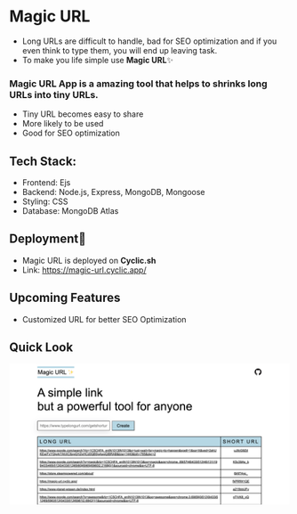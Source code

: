 # Magic URL

- Long URLs are difficult to handle, bad for SEO optimization and if you even think to type them, you will end up leaving task.
- To make you life simple use **Magic URL**✨

### Magic URL App is a amazing tool that helps to shrinks long URLs into tiny URLs.
- Tiny URL becomes easy to share
- More likely to be used
- Good for SEO optimization

## Tech Stack: 

- Frontend: Ejs
- Backend: Node.js, Express, MongoDB, Mongoose
- Styling: CSS
- Database: MongoDB Atlas

## Deployment🚀
- Magic URL is deployed on **Cyclic.sh**
- Link: https://magic-url.cyclic.app/

## Upcoming Features
- Customized URL for better SEO Optimization

## Quick Look
![Magic URL screenshot](https://github.com/mudit999/Portfolio/blob/master/images/magic-url-demo.png)
